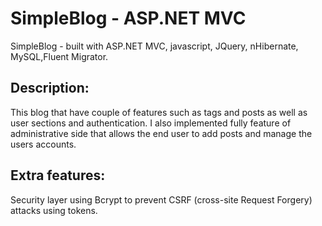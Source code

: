 # SimpleBlog - ASP.NET MVC

SimpleBlog - built with ASP.NET MVC, javascript, JQuery, nHibernate, MySQL,Fluent Migrator.  


Description:
--------------------------
This blog that have couple of features such as tags and posts as well as user sections and authentication.
I also implemented fully feature of administrative side that allows the end user to add posts and manage the users accounts.

Extra features:
--------------------------
Security layer using Bcrypt to prevent CSRF (cross-site Request Forgery) attacks using tokens.

